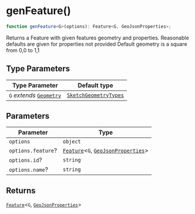 # genFeature()

```ts
function genFeature<G>(options): Feature<G, GeoJsonProperties>;
```

Returns a Feature with given features geometry and properties. Reasonable defaults are given for properties not provided
Default geometry is a square from 0,0 to 1,1

## Type Parameters

| Type Parameter                                          | Default type                                                    |
| ------------------------------------------------------- | --------------------------------------------------------------- |
| `G` _extends_ [`Geometry`](../type-aliases/Geometry.md) | [`SketchGeometryTypes`](../type-aliases/SketchGeometryTypes.md) |

## Parameters

| Parameter          | Type                                                                                                      |
| ------------------ | --------------------------------------------------------------------------------------------------------- |
| `options`          | `object`                                                                                                  |
| `options.feature`? | [`Feature`](../interfaces/Feature.md)\<`G`, [`GeoJsonProperties`](../type-aliases/GeoJsonProperties.md)\> |
| `options.id`?      | `string`                                                                                                  |
| `options.name`?    | `string`                                                                                                  |

## Returns

[`Feature`](../interfaces/Feature.md)\<`G`, [`GeoJsonProperties`](../type-aliases/GeoJsonProperties.md)\>
